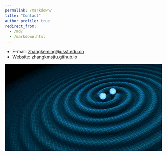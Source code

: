 ```yaml
---
permalink: /markdown/
title: "Contact"
author_profile: true
redirect_from: 
  - /md/
  - /markdown.html
---
```


* E-mail: zhangkeming@usst.edu.cn
* Website: zhangkmsjtu.github.io

![](/images/yinglibo.gif)